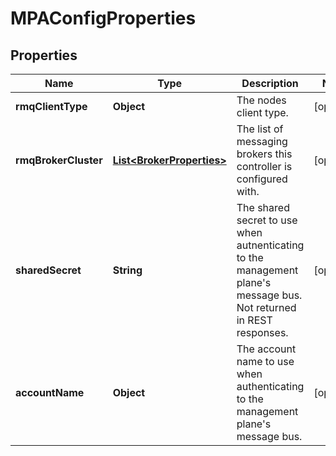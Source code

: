 # MPAConfigProperties

## Properties
Name | Type | Description | Notes
------------ | ------------- | ------------- | -------------
**rmqClientType** | **Object** | The nodes client type. |  [optional]
**rmqBrokerCluster** | [**List&lt;BrokerProperties&gt;**](BrokerProperties.md) | The list of messaging brokers this controller is configured with. |  [optional]
**sharedSecret** | **String** | The shared secret to use when autnenticating to the management plane&#x27;s message bus. Not returned in REST responses. |  [optional]
**accountName** | **Object** | The account name to use when authenticating to the management plane&#x27;s message bus. |  [optional]
